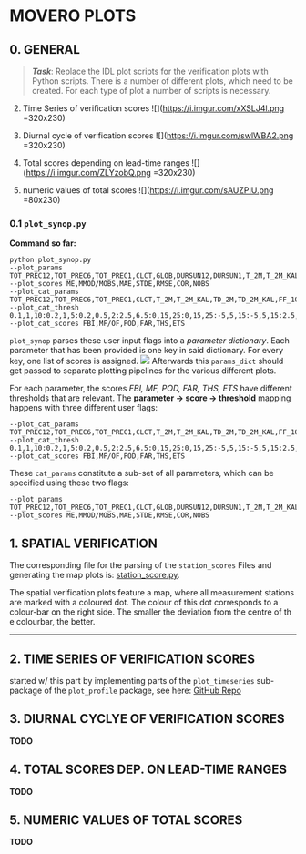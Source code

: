 # MOVERO PLOTS
## 0. GENERAL
> **_Task_**: Replace the IDL plot scripts for the verification plots with Python scripts. 
> There is a number of different plots, which need to be created. For each type of plot a number of scripts is necessary. 

2. Time Series of verification scores
![](https://i.imgur.com/xXSLJ4l.png =320x230)

3. Diurnal cycle of verification scores
![](https://i.imgur.com/swlWBA2.png =320x230)

4. Total scores depending on lead-time ranges
![](https://i.imgur.com/ZLYzobQ.png =320x230)


5. numeric values of total scores
![](https://i.imgur.com/sAUZPIU.png =80x230)


### 0.1 `plot_synop.py`
**Command so far:**
```
python plot_synop.py
--plot_params TOT_PREC12,TOT_PREC6,TOT_PREC1,CLCT,GLOB,DURSUN12,DURSUN1,T_2M,T_2M_KAL,TD_2M,TD_2M_KAL,RELHUM_2M,FF_10M,FF_10M_KAL,VMAX_10M6,VMAX_10M1,DD_10M,PS,PMSL
--plot_scores ME,MMOD/MOBS,MAE,STDE,RMSE,COR,NOBS
--plot_cat_params TOT_PREC12,TOT_PREC6,TOT_PREC1,CLCT,T_2M,T_2M_KAL,TD_2M,TD_2M_KAL,FF_10M,FF_10M_KAL,VMAX_10M6,VMAX_10M1
--plot_cat_thresh 0.1,1,10:0.2,1,5:0.2,0.5,2:2.5,6.5:0,15,25:0,15,25:-5,5,15:-5,5,15:2.5,5,10:2.5,5,10:5,12.5,20:5,12.5,20
--plot_cat_scores FBI,MF/OF,POD,FAR,THS,ETS
```
`plot_synop` parses these user input flags into a _parameter dictionary_. Each parameter that has been provided is one key in said dictionary. For every key, one list of scores is assigned. 
![](https://i.imgur.com/kdQrufu.png)
Afterwards this `params_dict` should get passed to separate plotting pipelines for the various different plots. 

For each parameter, the scores *FBI, MF, POD, FAR, THS, ETS* have different thresholds that are relevant. The **parameter -> score -> threshold** mapping happens with three different user flags: 

```
--plot_cat_params TOT_PREC12,TOT_PREC6,TOT_PREC1,CLCT,T_2M,T_2M_KAL,TD_2M,TD_2M_KAL,FF_10M,FF_10M_KAL,VMAX_10M6,VMAX_10M1 
--plot_cat_thresh 0.1,1,10:0.2,1,5:0.2,0.5,2:2.5,6.5:0,15,25:0,15,25:-5,5,15:-5,5,15:2.5,5,10:2.5,5,10:5,12.5,20:5,12.5,20 
--plot_cat_scores FBI,MF/OF,POD,FAR,THS,ETS
```

These `cat_params` constitute a sub-set of all parameters, which can be specified using these two flags: 
```
--plot_params TOT_PREC12,TOT_PREC6,TOT_PREC1,CLCT,GLOB,DURSUN12,DURSUN1,T_2M,T_2M_KAL,TD_2M,TD_2M_KAL,RELHUM_2M,FF_10M,FF_10M_KAL,VMAX_10M6,VMAX_10M1,DD_10M,PS,PMSL 
--plot_scores ME,MMOD/MOBS,MAE,STDE,RMSE,COR,NOBS 

```

## 1. SPATIAL VERIFICATION
<!-- ![alt text](http://i.imgur.com/8o44hib.png) -->
The corresponding file for the parsing of the `station_scores` Files and generating the map plots is: [station_score.py](src/pytrajplot/cli.py).

The spatial verification plots feature a map, where all measurement stations are marked with a coloured dot. The colour of this dot corresponds to a colour-bar on the right side. The smaller the deviation from the centre of th e colourbar, the better.





---


## 2. TIME SERIES OF VERIFICATION SCORES
started w/ this part by implementing parts of the `plot_timeseries` sub-package of the `plot_profile` package, see here: [GitHub Repo](https://github.com/MeteoSwiss-APN/plot_profile)

## 3. DIURNAL CYCLYE OF VERIFICATION SCORES
**TODO**
## 4. TOTAL SCORES DEP. ON LEAD-TIME RANGES
**TODO**
## 5. NUMERIC VALUES OF TOTAL SCORES
**TODO**